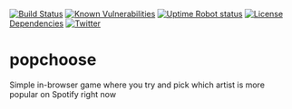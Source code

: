 [![Build Status](https://badgen.net/travis/gabefoley/popchoose)](https://travis-ci.org/gabefoley/popchoose)
[![Known Vulnerabilities](https://snyk.io/test/github/gabefoley/popchoose/badge.svg)](https://snyk.io/test/github/gabefoley/popchoose)
[![Uptime Robot status](https://img.shields.io/uptimerobot/ratio/7/m783704485-14a0fd15fb64b95827ff99d7?label=uptime%20%28last%207%20days%29)](https://stats.uptimerobot.com/QNrGmFk1rJ)
[![License](https://badgen.net/github/license/gabefoley/popchoose)](https://opensource.org/licenses/MIT)
[Dependencies](https://badgen.net/dependabot/dependabot/dependabot-core/?icon=dependabot)
[![Twitter](https://badgen.net/twitter/follow/gabefoley)](https://twitter.com/gabefoley)

# popchoose

Simple in-browser game where you try and pick which artist is more popular on Spotify right now
